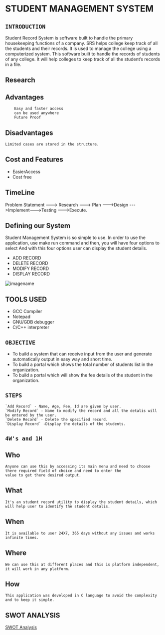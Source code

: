 # STUDENT MANAGEMENT SYSTEM

## `INTRODUCTION`

Student Record System is software built to handle the primary housekeeping functions of a company. SRS helps college keep track of all the students and their records. It is used to manage the college using a computerized system. This software built to handle the records of students of any college. It will help colleges to keep track of all the student’s records in a file.

## Research

## Advantages
```advantages
    Easy and faster access
    can be used anywhere
    Future Proof
```
## Disadvantages
```diasdvantages
Limited cases are stored in the structure.
```

## Cost and Features
* EasierAccess
* Cost free

## TimeLine
Problem Statement ---> Research ---> Plan --->Design --->Implement--->Testing --->Execute.

## Defining our System
Student Management System is so simple to use. In order to use the application, use make run command and then, you will have four options to select And with this four options user can display the student details.

* ADD RECORD
* DELETE RECORD 
* MODIFY RECORD
* DISPLAY RECORD

![imagename](https://drive.google.com/file/d/17L4nojRF2T8fT8eRwpiq8_W9FPJ3phHQ/view?usp=sharing)

## TOOLS USED
* GCC Compiler
* Notepad
* GNU/GDB debugger
* C/C++ interpreter

## `OBJECTIVE`
* To build a system that can receive input from the user and generate automatically output in easy way and short time.
* To build a portal which shows the total number of students list in the organization.
* To build a portal which will show the fee details of the student in the organization.

## `STEPS`
```steps
`Add Record` - Name, Age, Fee, Id are given by user.
`Modify Record` - Name to modify the record and all the detalis will be entered by the user.
`Delete Record` - Delete the specified record.
`Display Record` -Display the details of the students.
```
## `4W's and 1H`

## Who
```
Anyone can use this by accessing its main menu and need to choose there required field of choice and need to enter the 
value to get there desired output.
```

## What
```
It's an student record utility to display the student details, which will help user to identify the student detalis.
```

## When
```
It is available to user 24X7, 365 days without any issues and works infinite times.
```

## Where
```
We can use this at different places and this is platform independent, it will work in any platform.
```

## How
```
This application was developed in C language to avoid the complexity and to keep it simple.
```

## SWOT ANALYSIS
[SWOT Analysis](https://github.com/ChallaraoNalam/M1_Student_Management_System_2022/blob/main/MiniProject_C/1_Requirements/swot.png)

